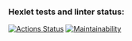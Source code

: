 ### Hexlet tests and linter status:

[![Actions Status](https://github.com/IlyaMur/php-project-lvl2/workflows/hexlet-check/badge.svg)](https://github.com/IlyaMur/php-project-lvl2/actions) [![Maintainability](https://api.codeclimate.com/v1/badges/6edf6b009909fff44632/maintainability)](https://codeclimate.com/github/IlyaMur/php-project-lvl2/maintainability)
